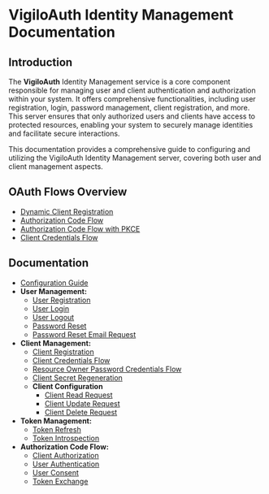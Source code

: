 # VigiloAuth Identity Management Documentation

## Introduction
The **VigiloAuth** Identity Management service is a core component responsible for managing user and client authentication and authorization within your system. It offers comprehensive functionalities, including user registration, login, password management, client registration, and more. This server ensures that only authorized users and clients have access to protected resources, enabling your system to securely manage identities and facilitate secure interactions.

This documentation provides a comprehensive guide to configuring and utilizing the VigiloAuth Identity Management server, covering both user and client management aspects.

## OAuth Flows Overview
- [Dynamic Client Registration](../identity/oauth_flows/dynamic_client_registration.md)
- [Authorization Code Flow](../identity/oauth_flows/authorization_code.md)
- [Authorization Code Flow with PKCE](../identity/oauth_flows/authorization_code_pkce.md)
- [Client Credentials Flow](../identity/oauth_flows/client_credentials.md)

## Documentation
- [Configuration Guide](../../configuration.md)
- **User Management:**
    - [User Registration](../identity/endpoints/user_handler/user_registration.md)
    - [User Login](../identity/endpoints/identity/endpoints/user_handler/user_login.md)
    - [User Logout](../identity/endpoints/user_handler/user_logout.md)
    - [Password Reset](../identity/endpoints/user_handler/password_reset.md)
    - [Password Reset Email Request](../identity/endpoints/user_handler/password_reset_request.md)
- **Client Management:**
    - [Client Registration](../identity/endpoints/client_handler/client_registration.md)
    - [Client Credentials Flow](../identity/endpoints/token_handler/client_credentials_grant.md)
    - [Resource Owner Password Credentials Flow](../identity/endpoints/token_handler/ropc_grant.md)
    - [Client Secret Regeneration](../identity/endpoints/client_handler/client_secret_regeneration.md)
    - **Client Configuration**
        - [Client Read Request](../identity/endpoints/client_handler/client_read_request.md)
        - [Client Update Request](../identity/endpoints/client_handler/client_update_request.md)
        - [Client Delete Request](../identity/endpoints/client_handler/client_delete_request.md)
- **Token Management:**
    - [Token Refresh](../identity/endpoints/token_handler/token_refresh.md)
    - [Token Introspection](../identity/endpoints/token_handler/token_introspection.md)
- **Authorization Code Flow:**
    - [Client Authorization](../identity/endpoints/authz_handler/authorize_client.md)
    - [User Authentication](../identity/endpoints/oauth_handler/user_authentication.md)
    - [User Consent](../identity/endpoints/oauth_handler/user_consent.md)
    - [Token Exchange](../identity/endpoints/token_handler/token_exchange.md)

